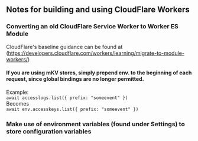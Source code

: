 ## Notes for building and using CloudFlare Workers

### Converting an old CloudFlare Service Worker to Worker ES Module  
CloudFlare's baseline guidance can be found at (https://developers.cloudflare.com/workers/learning/migrate-to-module-workers/)  

#### If you are using mKV stores, simply prepend env. to the beginning of each request, since global bindings are no longer permitted.  
  Example:  
  ```await accesslogs.list({ prefix: "someevent" })```  
  Becomes  
  ```await env.accesskeys.list({ prefix: "someevent" })```  

### Make use of environment variables (found under Settings) to store configuration variables  
